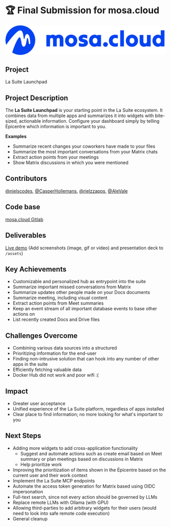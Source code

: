 # 🏆 Final Submission for mosa.cloud

<img src="https://raw.githubusercontent.com/NielsCodes/hackdays2025/refs/heads/main/submissions/mosa-cloud/assets/mosa-cloud-horizontal.svg" />

## Project

La Suite Launchpad

## Project Description

The <b>La Suite Launchpad</b> is your starting point in the La Suite ecosystem. It combines data from multiple apps and summarizes it into widgets with bite-sized, actionable information. Configure your dashboard simply by telling Épicentre which information is important to you.

<b>Examples</b>

- Summarize recent changes your coworkers have made to your files
- Summarize the most important conversations from your Matrix chats
- Extract action points from your meetings
- Show Matrix discussions in which you were mentioned

## Contributors

<a href="https://github.com/nielscodes">@nielscodes</a>,
<a href="https://github.com/CasperHollemans">@CasperHollemans</a>,
<a href="https://github.com/rielzzapps">@rielzzapps</a>,
<a href="https://github.com/AleVale">@AleVale</a>

## Code base

<a href="https://gitlab.zzapps.nl/mosa.cloud/hackdays25">mosa.cloud Gitlab</a>

## Deliverables

<a href="https://demo.mosa.cloud">Live demo</a>
(Add screenshots (image, gif or video) and presentation deck to `/assets`)

## Key Achievements

- Customizable and personalized hub as entrypoint into the suite
- Summarize important missed conversations from Matrix
- Summarize updates other people made on your Docs documents
- Summarize meeting, including visual content
- Extract action points from Meet summaries
- Keep an event stream of all important database events to base other actions on
- List recently created Docs and Drive files

## Challenges Overcome

- Combining various data sources into a structured
- Prioritizing information for the end-user
- Finding non-intrusive solution that can hook into any number of other apps in the suite
- Efficiently fetching valuable data
- Docker Hub did not work and poor wifi :(

## Impact

- Greater user acceptance
- Unified experience of the La Suite platform, regardless of apps installed
- Clear place to find information; no more looking for what's important to you

## Next Steps

- Adding more widgets to add cross-application functionality
  - Suggest and automate actions such as create email based on Meet summary or plan meetings based on discussions in Matrix
  - Help prioritize work
- Improving the prioritization of items shown in the Épicentre based on the current user and their work context
- Implement the La Suite MCP endpoints
- Automate the access token generation for Matrix based using OIDC impersonation
- Full-text search, since not every action should be governed by LLMs
- Replace remote LLMs with Ollama (with GPU)
- Allowing third-parties to add arbitrary widgets for their users (would need to look into safe remote code execution)
- General cleanup

